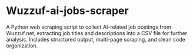 # Wuzzuf-ai-jobs-scraper
A Python web scraping script to collect AI-related job postings from Wuzzuf.net, extracting job titles and descriptions into a CSV file for further analysis. Includes structured output, multi-page scraping, and clean code organization.

